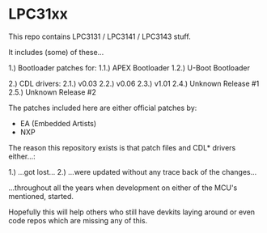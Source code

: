 # LPC31xx

This repo contains LPC3131 / LPC3141 / LPC3143 stuff.

It includes (some) of these...

1.) Bootloader patches for:
  1.1.) APEX Bootloader
  1.2.) U-Boot Bootloader

2.) CDL drivers:
  2.1.) v0.03
  2.2.) v0.06
  2.3.) v1.01
  2.4.) Unknown Release #1
  2.5.) Unknown Release #2

The patches included here are either official patches by:

- EA (Embedded Artists)
- NXP

The reason this repository exists is that patch files and CDL* drivers
either...:

1.) ...got lost...
2.) ...were updated without any trace back of the changes...

...throughout all the years when development on either of the MCU's
mentioned, started.

Hopefully this will help others who still have devkits laying around
or even code repos which are missing any of this.
